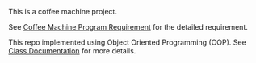 This is a coffee machine project.

See [Coffee Machine Program Requirement](resources/Coffee+Machine+Program+Requirements.pdf) for the detailed requirement.

This repo implemented using Object Oriented Programming (OOP). See [Class Documentation](resources/Coffee+Machine+Classes+Documentation.pdf) for more details. 